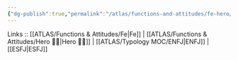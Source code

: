 ```yaml
---
{"dg-publish":true,"permalink":"/atlas/functions-and-attitudes/fe-hero/"}
---
```


Links :: [[ATLAS/Functions & Attitudes/Fe\|Fe]] | [[ATLAS/Functions & Attitudes/Hero 🦸‍♂️\|Hero 🦸‍♂️]] | [[ATLAS/Typology MOC/ENFJ\|ENFJ]] | [[ESFJ\|ESFJ]]
